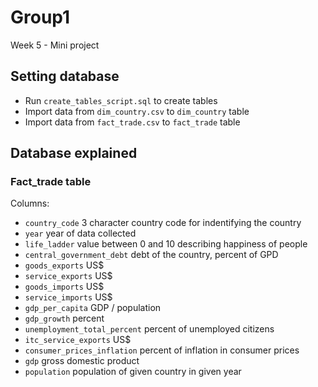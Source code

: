 # Group1
Week 5 - Mini project 

## Setting database
- Run `create_tables_script.sql` to create tables
- Import data from `dim_country.csv` to `dim_country` table
- Import data from `fact_trade.csv` to `fact_trade` table

## Database explained

### Fact_trade table
Columns: 
- `country_code` 3 character country code for indentifying the country
- `year` year of data collected
- `life_ladder` value between 0 and 10 describing happiness of people
- `central_government_debt` debt of the country, percent of GPD
- `goods_exports` US$
- `service_exports` US$
- `goods_imports` US$
- `service_imports` US$
- `gdp_per_capita` GDP / population
- `gdp_growth` percent 
- `unemployment_total_percent` percent of unemployed citizens
- `itc_service_exports` US$
- `consumer_prices_inflation` percent of inflation in consumer prices
- `gdp` gross domestic product
- `population` population of given country in given year
